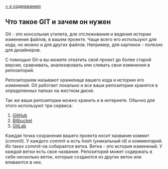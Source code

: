 [< к содержанию](./readme.md)

## Что такое GIT и зачем он нужен

Git - это консольная утилита, для отслеживания и ведения истории изменения файлов, в вашем проекте. Чаще всего его используют для кода, но можно и для других файлов. Например, для картинок - полезно для дизайнеров.

С помощью Git-a вы можете откатить свой проект до более старой версии, сравнивать, анализировать или сливать свои изменения в репозиторий.

Репозиторием называют хранилище вашего кода и историю его изменений. Git работает локально и все ваши репозитории хранятся в определенных папках на жестком диске.

Так же ваши репозитории можно хранить и в интернете. Обычно для этого используют три сервиса:

1. [GitHub](https://github.com/)
2. [Bitbucket](https://bitbucket.org/)
3. [GitLab](https://about.gitlab.com/)

Каждая точка сохранения вашего проекта носит название коммит (*commit*). У каждого *commit*-a есть *hash* (уникальный *id*) и комментарий. Из таких *commit*-ов собирается ветка. Ветка - это история изменений. У каждой ветки есть свое название. Репозиторий может содержать в себе несколько веток, которые создаются из других веток или вливаются в них.
